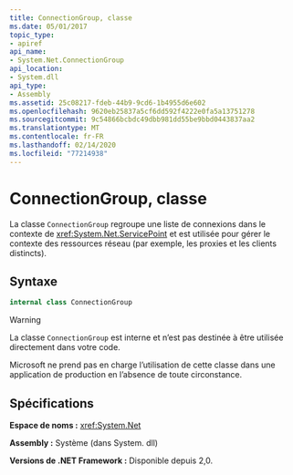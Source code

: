 ```yaml
---
title: ConnectionGroup, classe
ms.date: 05/01/2017
topic_type:
- apiref
api_name:
- System.Net.ConnectionGroup
api_location:
- System.dll
api_type:
- Assembly
ms.assetid: 25c08217-fdeb-44b9-9cd6-1b4955d6e602
ms.openlocfilehash: 9620eb25837a5cf6dd592f4222e0fa5a13751278
ms.sourcegitcommit: 9c54866bcbdc49dbb981dd55be9bbd0443837aa2
ms.translationtype: MT
ms.contentlocale: fr-FR
ms.lasthandoff: 02/14/2020
ms.locfileid: "77214938"
---
```

# <a name="connectiongroup-class"></a>ConnectionGroup, classe

La classe `ConnectionGroup` regroupe une liste de connexions dans le contexte de <xref:System.Net.ServicePoint> et est utilisée pour gérer le contexte des ressources réseau (par exemple, les proxies et les clients distincts).

## <a name="syntax"></a>Syntaxe
  
```csharp  
internal class ConnectionGroup
```

> [!WARNING]
> La classe `ConnectionGroup` est interne et n’est pas destinée à être utilisée directement dans votre code.
> 
> Microsoft ne prend pas en charge l’utilisation de cette classe dans une application de production en l’absence de toute circonstance.

## <a name="requirements"></a>Spécifications

**Espace de noms :** <xref:System.Net>

**Assembly :** Système (dans System. dll)

**Versions de .NET Framework :** Disponible depuis 2,0.
